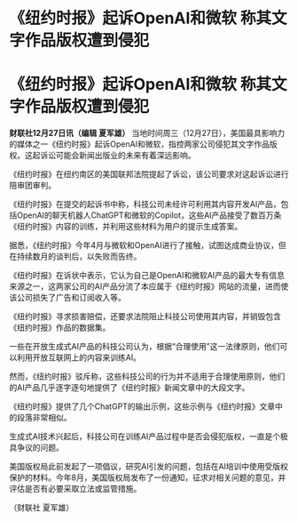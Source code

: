 # 《纽约时报》起诉OpenAI和微软 称其文字作品版权遭到侵犯

# 《纽约时报》起诉OpenAI和微软 称其文字作品版权遭到侵犯

**财联社12月27日讯（编辑 夏军雄）**
当地时间周三（12月27日），美国最具影响力的媒体之一《纽约时报》起诉OpenAI和微软，指控两家公司侵犯其文字作品版权。这起诉讼可能会新闻出版业的未来有着深远影响。

《纽约时报》在纽约南区的美国联邦法院提起了诉讼，该公司要求对这起诉讼进行陪审团审判。

《纽约时报》在提交的起诉书中称，科技公司未经许可利用其内容开发AI产品，包括OpenAI的聊天机器人ChatGPT和微软的Copilot，这些AI产品接受了数百万条《纽约时报》内容的训练，并利用这些材料为用户的提示生成答案。

据悉，《纽约时报》今年4月与微软和OpenAI进行了接触，试图达成商业协议，但在持续数月的谈判后，以失败而告终。

《纽约时报》在诉状中表示，它认为自己是OpenAI和微软AI产品的最大专有信息来源之一，这两家公司的AI产品分流了本应属于《纽约时报》网站的流量，进而使该公司损失了广告和订阅收入等。

《纽约时报》寻求损害赔偿，还要求法院阻止科技公司使用其内容，并销毁包含《纽约时报》作品的数据集。

一些在开放生成式AI产品的科技公司认为，根据“合理使用”这一法律原则，他们可以利用开放互联网上的内容来训练AI。

然而，《纽约时报》驳斥称，这些科技公司的行为并不适用于合理使用原则，他们的AI产品几乎逐字逐句地提供了《纽约时报》新闻文章中的大段文字。

《纽约时报》提供了几个ChatGPT的输出示例，这些示例与《纽约时报》文章中的段落非常相似。

生成式AI技术兴起后，科技公司在训练AI产品过程中是否会侵犯版权，一直是个极具争议的问题。

美国版权局此前发起了一项倡议，研究AI引发的问题，包括在AI培训中使用受版权保护的材料。今年8月，美国版权局发布了一份通知，征求对相关问题的意见，并评估是否有必要采取立法或监管措施。

（财联社 夏军雄）

